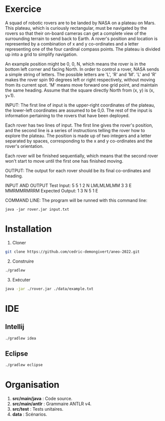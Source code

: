 # Exercice

A squad of robotic rovers are to be landed by NASA on a plateau on Mars. This plateau, which is curiously rectangular, 
must be navigated by the rovers so that their on-board cameras can get a complete view of the surrounding terrain to 
send back to Earth. A rover's position and location is represented by a combination of x and y co-ordinates and a 
letter representing one of the four cardinal compass points. The plateau is divided up into a grid to simplify 
navigation.

An example position might be 0, 0, N, which means the rover is in the bottom left corner and facing North. In order to 
control a rover, NASA sends a simple string of letters. The possible letters are 'L', 'R' and 'M'. 'L' and 'R' makes 
the rover spin 90 degrees left or right respectively, without moving from its current spot. 'M' means move forward one
grid point, and maintain the same heading. Assume that the square directly North from (x, y) is (x, y+1).

INPUT:
The first line of input is the upper-right coordinates of the plateau, the lower-left coordinates are assumed to be 
0,0. The rest of the input is information pertaining to the rovers that have been deployed. 

Each rover has two lines of input. The first line gives the rover's position, and the second line is a series of 
instructions telling the rover how to explore the plateau. The position is made up of two integers and a letter 
separated by spaces, corresponding to the x and y co-ordinates and the rover's orientation.

Each rover will be finished sequentially, which means that the second rover won't start to move until the first one 
has finished moving.

OUTPUT:
The output for each rover should be its final co-ordinates and heading.

INPUT AND OUTPUT
Test Input:
5 5
1 2 N
LMLMLMLMM
3 3 E
MMRMMRMRRM
Expected Output:
1 3 N
5 1 E

COMMAND LINE:
The program will be runned with this command line:

 	java -jar rover.jar input.txt

# Installation

1. Cloner

```bash
git clone https://github.com/cedric-demongivert/aneo-2022.git
```

2. Construire

```bash
./gradlew
```

3. Exécuter

```bash
java -jar ./rover.jar ./data/example.txt
```

# IDE

## Intellij

```bash
./gradlew idea
```

## Eclipse

```bash
./gradlew eclipse
```

# Organisation

1. **src/main/java** : Code source.
2. **src/main/antlr** : Grammaire ANTLR v4.
3. **src/test** : Tests unitaires.
3. **data** : Scénarios.

